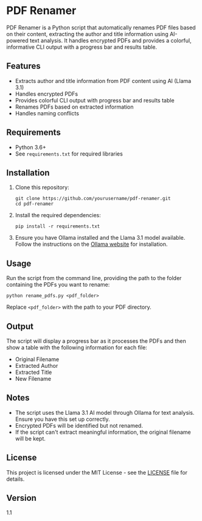 # PDF Renamer

PDF Renamer is a Python script that automatically renames PDF files based on their content, extracting the author and title information using AI-powered text analysis. It handles encrypted PDFs and provides a colorful, informative CLI output with a progress bar and results table.

## Features

- Extracts author and title information from PDF content using AI (Llama 3.1)
- Handles encrypted PDFs
- Provides colorful CLI output with progress bar and results table
- Renames PDFs based on extracted information
- Handles naming conflicts

## Requirements

- Python 3.6+
- See `requirements.txt` for required libraries

## Installation

1. Clone this repository:
   ```
   git clone https://github.com/yourusername/pdf-renamer.git
   cd pdf-renamer
   ```

2. Install the required dependencies:
   ```
   pip install -r requirements.txt
   ```

3. Ensure you have Ollama installed and the Llama 3.1 model available. Follow the instructions on the [Ollama website](https://ollama.ai/) for installation.

## Usage

Run the script from the command line, providing the path to the folder containing the PDFs you want to rename:

```
python rename_pdfs.py <pdf_folder>
```

Replace `<pdf_folder>` with the path to your PDF directory.

## Output

The script will display a progress bar as it processes the PDFs and then show a table with the following information for each file:

- Original Filename
- Extracted Author
- Extracted Title
- New Filename

## Notes

- The script uses the Llama 3.1 AI model through Ollama for text analysis. Ensure you have this set up correctly.
- Encrypted PDFs will be identified but not renamed.
- If the script can't extract meaningful information, the original filename will be kept.

## License

This project is licensed under the MIT License - see the [LICENSE](LICENSE) file for details.

## Version

1.1
